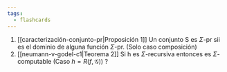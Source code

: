 ```yaml
---
tags:
  - flashcards
---
```

01. [[caracterización-conjunto-pr|Proposición 1]] Un conjunto S es $\Sigma$-pr sii es el dominio de alguna función $\Sigma$-pr. (Solo caso composición)
02. [[neumann-v-godel-c1|Teorema 2]] Si h es $\Sigma$-recursiva entonces es $\Sigma$-computable (Caso $h=R(f,\mathcal{G})$)
?
<!--SR:!2024-07-18,3,250-->